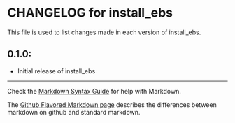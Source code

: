 # CHANGELOG for install_ebs

This file is used to list changes made in each version of install_ebs.

## 0.1.0:

* Initial release of install_ebs

- - - 
Check the [Markdown Syntax Guide](http://daringfireball.net/projects/markdown/syntax) for help with Markdown.

The [Github Flavored Markdown page](http://github.github.com/github-flavored-markdown/) describes the differences between markdown on github and standard markdown.
